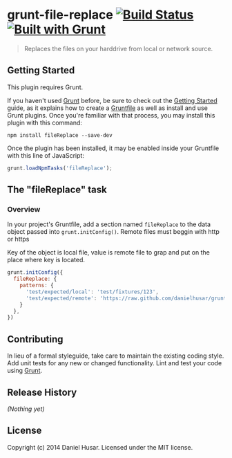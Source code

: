 # grunt-file-replace [![Build Status](https://travis-ci.org/danielhusar/grunt-file-replace.png)](https://travis-ci.org/danielhusar/grunt-file-replace) [![Built with Grunt](https://cdn.gruntjs.com/builtwith.png)](http://gruntjs.com/)

> Replaces the files on your harddrive from local or network source.

## Getting Started
This plugin requires Grunt.

If you haven't used [Grunt](http://gruntjs.com/) before, be sure to check out the [Getting Started](http://gruntjs.com/getting-started) guide, as it explains how to create a [Gruntfile](http://gruntjs.com/sample-gruntfile) as well as install and use Grunt plugins. Once you're familiar with that process, you may install this plugin with this command:

```shell
npm install fileReplace --save-dev
```

Once the plugin has been installed, it may be enabled inside your Gruntfile with this line of JavaScript:

```js
grunt.loadNpmTasks('fileReplace');
```

## The "fileReplace" task

### Overview
In your project's Gruntfile, add a section named `fileReplace` to the data object passed into `grunt.initConfig()`.
Remote files must beggin with http or https

Key of the object is local file, value is remote file to grap and put on the place where key is located.

```js
grunt.initConfig({
  fileReplace: {
    patterns: {
      'test/expected/local': 'test/fixtures/123',
      'test/expected/remote': 'https://raw.github.com/danielhusar/grunt-file-replace/master/test/fixtures/123'
    }
  },
})
```

## Contributing
In lieu of a formal styleguide, take care to maintain the existing coding style. Add unit tests for any new or changed functionality. Lint and test your code using [Grunt](http://gruntjs.com/).

## Release History
_(Nothing yet)_

## License
Copyright (c) 2014 Daniel Husar. Licensed under the MIT license.
